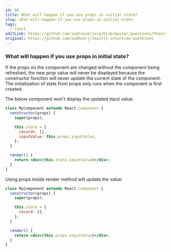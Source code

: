 ```yaml
---
id: 66
title: What will happen if you use props in initial state?
slug: what-will-happen-if-you-use-props-in-initial-state
tags:
  - react
editLink: https://github.com/sakhnyuk/jsiq/blob/master/questions/theory/react/66.md
original: https://github.com/sudheerj/reactjs-interview-questions
---
```


### What will happen if you use props in initial state?

If the props on the component are changed without the component being refreshed, the new prop value will never be displayed because the constructor function will never update the current state of the component. The initialization of state from props only runs when the component is first created.

The below component won't display the updated input value:

```jsx
class MyComponent extends React.Component {
  constructor(props) {
    super(props);

    this.state = {
      records: [],
      inputValue: this.props.inputValue,
    };
  }

  render() {
    return <div>{this.state.inputValue}</div>;
  }
}
```

Using props inside render method will update the value:

```jsx
class MyComponent extends React.Component {
  constructor(props) {
    super(props);

    this.state = {
      record: [],
    };
  }

  render() {
    return <div>{this.props.inputValue}</div>;
  }
}
```